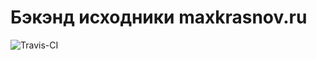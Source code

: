 # Бэкэнд исходники maxkrasnov.ru

![Travis-CI](https://travis-ci.org/maxkrasnov/ru.maxkrasnov.api.svg?branch=master)
